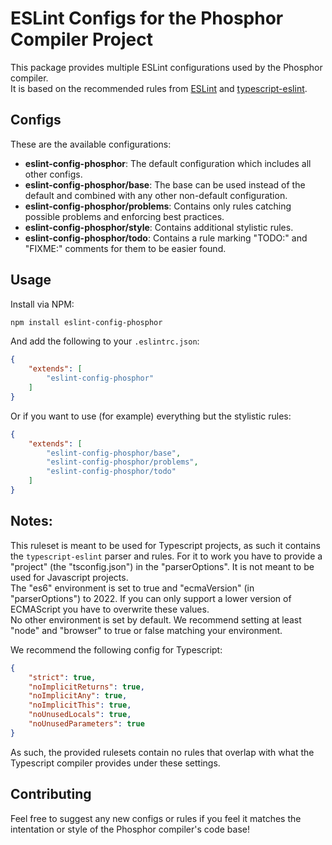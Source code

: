 # ESLint Configs for the Phosphor Compiler Project

This package provides multiple ESLint configurations used by the Phosphor compiler. \
It is based on the recommended rules from [ESLint](https://github.com/eslint/eslint) and
[typescript-eslint](https://github.com/typescript-eslint/typescript-eslint).

## Configs

These are the available configurations:

- **eslint-config-phosphor**: The default configuration which includes all other configs.
- **eslint-config-phosphor/base**: The base can be used instead of the default and combined with any other non-default configuration.
- **eslint-config-phosphor/problems**: Contains only rules catching possible problems and enforcing best practices.
- **eslint-config-phosphor/style**: Contains additional stylistic rules.
- **eslint-config-phosphor/todo**: Contains a rule marking "TODO:" and "FIXME:" comments for them to be easier found.

## Usage

Install via NPM:

```bash
npm install eslint-config-phosphor
```

And add the following to your `.eslintrc.json`:

```json
{
    "extends": [
        "eslint-config-phosphor"
    ]
}
```

Or if you want to use (for example) everything but the stylistic rules:

```json
{
    "extends": [
        "eslint-config-phosphor/base",
        "eslint-config-phosphor/problems",
        "eslint-config-phosphor/todo"
    ]
}
```

## Notes:

This ruleset is meant to be used for Typescript projects, as such it contains the `typescript-eslint` parser and rules.
For it to work you have to provide a "project" (the "tsconfig.json") in the "parserOptions".
It is not meant to be used for Javascript projects. \
The "es6" environment is set to true and "ecmaVersion" (in "parserOptions") to 2022.
If you can only support a lower version of ECMAScript you have to overwrite these values. \
No other environment is set by default. We recommend setting at least "node" and "browser" to true or false matching your environment.

We recommend the following config for Typescript:

```json
{
    "strict": true,
    "noImplicitReturns": true,
    "noImplicitAny": true,
    "noImplicitThis": true,
    "noUnusedLocals": true,
    "noUnusedParameters": true
}
```

As such, the provided rulesets contain no rules that overlap with what the Typescript compiler provides under these settings.

## Contributing

Feel free to suggest any new configs or rules if you feel it matches the intentation or style of the Phosphor compiler's code base!
